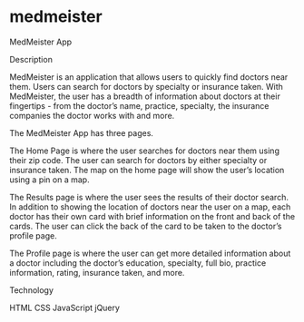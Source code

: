 # medmeister

MedMeister App

Description

MedMeister is an application that allows users to quickly find doctors near them.  Users can search for doctors by specialty or insurance taken.  With MedMeister, the user has a breadth of information about doctors at their fingertips - from the doctor’s name, practice, specialty, the insurance companies the doctor works with and more.

The MedMeister App has three pages.

The Home Page is where the user searches for doctors near them using their zip code.  The user can search for doctors by either specialty or insurance taken.  The map on the home page will show the user’s location using a pin on a map.

The Results page is where the user sees the results of their doctor search.  In addition to showing the location of doctors near the user on a map, each doctor has their own card with brief information on the front and back of the cards. The user can click the back of the card to be taken to the doctor’s profile page.

The Profile page is where the user can get more detailed information about a doctor including the doctor’s education, specialty, full bio, practice information, rating, insurance taken, and more.

Technology

HTML
CSS
JavaScript
jQuery
